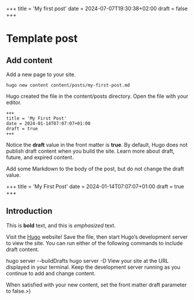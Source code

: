 +++
title = 'My first post'
date = 2024-07-07T19:30:38+02:00
draft = false
+++

# Template post

## Add content 
Add a new page to your site.

```
hugo new content content/posts/my-first-post.md
```

Hugo created the file in the content/posts directory. Open the file with your editor.

```
+++
title = 'My First Post'
date = 2024-01-14T07:07:07+01:00
draft = true
+++
```
Notice the **draft** value in the front matter is **true**. By default, Hugo does not publish draft content when you build the site. Learn more about draft, future, and expired content.

Add some Markdown to the body of the post, but do not change the draft value.

+++
title = 'My First Post'
date = 2024-01-14T07:07:07+01:00
draft = true
+++
## Introduction

This is **bold** text, and this is *emphasized* text.

Visit the [Hugo](https://gohugo.io) website!
Save the file, then start Hugo’s development server to view the site. You can run either of the following commands to include draft content.

hugo server --buildDrafts
hugo server -D
View your site at the URL displayed in your terminal. Keep the development server running as you continue to add and change content.

When satisfied with your new content, set the front matter draft parameter to false.>)